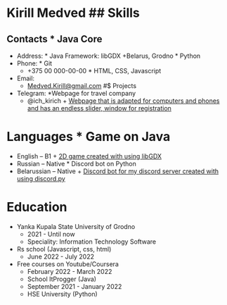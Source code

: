 # Kirill Medved                ## Skills
## Contacts                         * Java Core
* Address:                           * Java Framework: libGDX
    +Belarus, Grodno                * Python
* Phone:                             * Git
    + +375 00 000-00-00              * HTML, CSS, Javascript
* Email:
    + Medved.Kirill@gmail.com    #$ Projects        
* Telegram:                          *Webpage for travel company
    + @ich_kirich                        + [Webpage that is adapted for computers and phones and has an endless slider, window for registration](https://ich-kirich.github.io/Travel/)
# Languages						* Game on Java
* English – B1							+ [2D game created with using libGDX](https://github.com/ich-kirich/my_first_game_on_java_pOg)
* Russian – Native					* Discord bot on Python
* Belarussian – Native					+ [Discord bot for my discord server created with using discord.py](https://github.com/ich-kirich/discord_bot)
# Education
* Yanka Kupala State University of Grodno
	+ 2021 - Until now
	+ Speciality: Information Technology Software
* Rs school (Javascript, css, html)
	+ June 2022 - July 2022
* Free courses on Youtube/Coursera
	+ February 2022 - March 2022
	+ School ItProgger (Java)
	+ September 2021 - January 2022
	+ HSE University (Python)